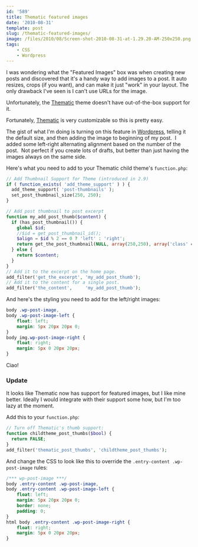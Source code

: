 ```yaml
---
id: '589'
title: Thematic featured images
date: '2010-08-31'
template: post
slug: /thematic-featured-images/
image: /files/2010/08/Screen-shot-2010-08-31-at-1.29.20-AM-250x250.png
tags:
    - CSS
    - Wordpress
---
```


I was wondering what the "Featured Images" box was when creating new posts and
discovered that it's a handy way to add images to a post. It auto resizes,
crops (if you want), and can make it just "work" in your layout. The only
drawback I've seen is I can't use URLs for the image.

<!-- more -->

Unfortunately, the [Thematic](http://themeshaper.com/thematic/ 'Thematic')
theme doesn't have out-of-the-box support for it.

Fortunately, [Thematic](http://themeshaper.com/thematic/ 'Thematic') is very
customizable so this is pretty easy.

The gist of what I'm doing is turning on this feature in
[Wordpress](http://wordpress.org 'WordPress'), telling it the default size,
and then adding the image to beginning of my post.  I added some left-right
alternating alignment based on the number of the post.  Not perfect if you
create lots of drafts, but better than just having the images always on the
same side.

Here's what you need to add to your Thematic child theme's `function.php`:

```php
// Add Thumbnail Support for Theme (introduced in 2.9)
if ( function_exists( 'add_theme_support' ) ) {
  add_theme_support( 'post-thumbnails' );
  set_post_thumbnail_size(250, 250);
}

// Add post thumbnail to post excerpt
function my_add_post_thumb($content) {
  if (has_post_thumbnail()) {
    global $id;
    //$id = get_post_thumbnail_id();
    $align = $id % 2 == 0 ? 'left' : 'right';
    return get_the_post_thumbnail(NULL, array(250,250), array('class' => ' wp-post-image-' . $align)) . $content;
  } else {
    return $content;
  }
}
// Add it to the excerpt on the home page.
add_filter('get_the_excerpt', 'my_add_post_thumb');
// Add it to the content for a single post.
add_filter('the_content',     'my_add_post_thumb');
```

And here's the styling you need to add for the left/right images:

```css
body .wp-post-image,
body .wp-post-image-left {
    float: left;
    margin: 5px 20px 20px 0;
}
body img.wp-post-image-right {
    float: right;
    margin: 5px 0 20px 20px;
}
```

Ciao!

### Update

It looks like Thematic now has support for featured images, but I like mine
better. Ideally I would integrate with their support some how, but I'm too
lazy at the moment.

Add this to your `function.php`:

```php
// Turn off Thematic's thumb support:
function childtheme_post_thumbs($bool) {
  return FALSE;
}
add_filter('thematic_post_thumbs', 'childtheme_post_thumbs');
```

And change the CSS to look like this to override the
`.entry-content .wp-post-image` rules:

```css
/*** wp-post-image ***/
body .entry-content .wp-post-image,
body .entry-content .wp-post-image-left {
    float: left;
    margin: 5px 20px 20px 0;
    border: none;
    padding: 0;
}
html body .entry-content .wp-post-image-right {
    float: right;
    margin: 5px 0 20px 20px;
}
```
